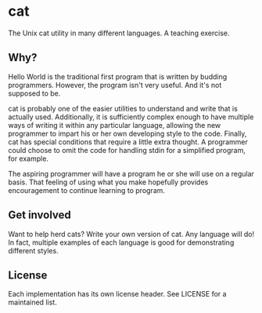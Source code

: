 cat
===
The Unix cat utility in many different languages. A teaching exercise.

Why?
----
Hello World is the traditional first program that is written by budding
programmers.  However, the program isn't very useful. And it's not supposed to
be.

cat is probably one of the easier utilities to understand and write that is
actually used. Additionally, it is sufficiently complex enough to have multiple
ways of writing it within any particular language, allowing the new programmer
to impart his or her own developing style to the code. Finally, cat has special
conditions that require a little extra thought. A programmer could choose to
omit the code for handling stdin for a simplified program, for example.

The aspiring programmer will have a program he or she will use on a regular
basis.  That feeling of using what you make hopefully provides encouragement to
continue learning to program.

Get involved
------------
Want to help herd cats? Write your own version of cat. Any language will do! In
fact, multiple examples of each language is good for demonstrating different
styles.

License
-------
Each implementation has its own license header. See LICENSE for a maintained
list.
